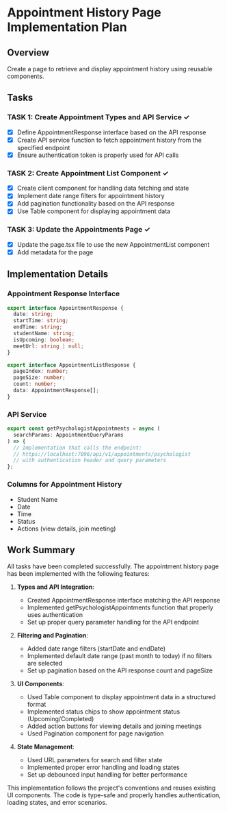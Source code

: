 # Appointment History Page Implementation Plan

## Overview

Create a page to retrieve and display appointment history using reusable components.

## Tasks

### TASK 1: Create Appointment Types and API Service ✓

- [x] Define AppointmentResponse interface based on the API response
- [x] Create API service function to fetch appointment history from the specified endpoint
- [x] Ensure authentication token is properly used for API calls

### TASK 2: Create Appointment List Component ✓

- [x] Create client component for handling data fetching and state
- [x] Implement date range filters for appointment history
- [x] Add pagination functionality based on the API response
- [x] Use Table component for displaying appointment data

### TASK 3: Update the Appointments Page ✓

- [x] Update the page.tsx file to use the new AppointmentList component
- [x] Add metadata for the page

## Implementation Details

### Appointment Response Interface

```typescript
export interface AppointmentResponse {
  date: string;
  startTime: string;
  endTime: string;
  studentName: string;
  isUpcoming: boolean;
  meetUrl: string | null;
}

export interface AppointmentListResponse {
  pageIndex: number;
  pageSize: number;
  count: number;
  data: AppointmentResponse[];
}
```

### API Service

```typescript
export const getPsychologistAppointments = async (
  searchParams: AppointmentQueryParams
) => {
  // Implementation that calls the endpoint:
  // https://localhost:7096/api/v1/appointments/psychologist
  // with authentication header and query parameters
};
```

### Columns for Appointment History

- Student Name
- Date
- Time
- Status
- Actions (view details, join meeting)

## Work Summary

All tasks have been completed successfully. The appointment history page has been implemented with the following features:

1. **Types and API Integration**:

   - Created AppointmentResponse interface matching the API response
   - Implemented getPsychologistAppointments function that properly uses authentication
   - Set up proper query parameter handling for the API endpoint

2. **Filtering and Pagination**:

   - Added date range filters (startDate and endDate)
   - Implemented default date range (past month to today) if no filters are selected
   - Set up pagination based on the API response count and pageSize

3. **UI Components**:

   - Used Table component to display appointment data in a structured format
   - Implemented status chips to show appointment status (Upcoming/Completed)
   - Added action buttons for viewing details and joining meetings
   - Used Pagination component for page navigation

4. **State Management**:
   - Used URL parameters for search and filter state
   - Implemented proper error handling and loading states
   - Set up debounced input handling for better performance

This implementation follows the project's conventions and reuses existing UI components. The code is type-safe and properly handles authentication, loading states, and error scenarios.
